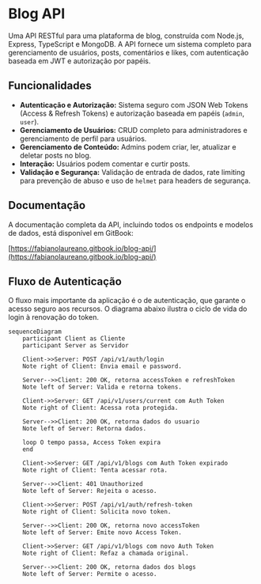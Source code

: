 # Blog API

Uma API RESTful para uma plataforma de blog, construída com Node.js, Express, TypeScript e MongoDB. A API fornece um sistema completo para gerenciamento de usuários, posts, comentários e likes, com autenticação baseada em JWT e autorização por papéis.

## Funcionalidades

- **Autenticação e Autorização:** Sistema seguro com JSON Web Tokens (Access & Refresh Tokens) e autorização baseada em papéis (`admin`, `user`).
- **Gerenciamento de Usuários:** CRUD completo para administradores e gerenciamento de perfil para usuários.
- **Gerenciamento de Conteúdo:** Admins podem criar, ler, atualizar e deletar posts no blog.
- **Interação:** Usuários podem comentar e curtir posts.
- **Validação e Segurança:** Validação de entrada de dados, rate limiting para prevenção de abuso e uso de `helmet` para headers de segurança.

## Documentação

A documentação completa da API, incluindo todos os endpoints e modelos de dados, está disponível em GitBook:

[https://fabianolaureano.gitbook.io/blog-api/](https://fabianolaureano.gitbook.io/blog-api/)

## Fluxo de Autenticação

O fluxo mais importante da aplicação é o de autenticação, que garante o acesso seguro aos recursos. O diagrama abaixo ilustra o ciclo de vida do login à renovação do token.

```mermaid
sequenceDiagram
    participant Client as Cliente
    participant Server as Servidor

    Client->>Server: POST /api/v1/auth/login
    Note right of Client: Envia email e password.

    Server-->>Client: 200 OK, retorna accessToken e refreshToken
    Note left of Server: Valida e retorna tokens.

    Client->>Server: GET /api/v1/users/current com Auth Token
    Note right of Client: Acessa rota protegida.

    Server-->>Client: 200 OK, retorna dados do usuario
    Note left of Server: Retorna dados.

    loop O tempo passa, Access Token expira
    end

    Client->>Server: GET /api/v1/blogs com Auth Token expirado
    Note right of Client: Tenta acessar rota.

    Server-->>Client: 401 Unauthorized
    Note left of Server: Rejeita o acesso.

    Client->>Server: POST /api/v1/auth/refresh-token
    Note right of Client: Solicita novo token.

    Server-->>Client: 200 OK, retorna novo accessToken
    Note left of Server: Emite novo Access Token.

    Client->>Server: GET /api/v1/blogs com novo Auth Token
    Note right of Client: Refaz a chamada original.

    Server-->>Client: 200 OK, retorna dados dos blogs
    Note left of Server: Permite o acesso.
```